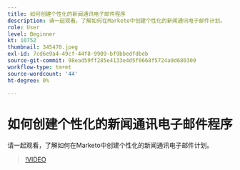 ```yaml
---
title: 如何创建个性化的新闻通讯电子邮件程序
description: 请一起观看，了解如何在Marketo中创建个性化的新闻通讯电子邮件计划。
role: User
level: Beginner
kt: 10752
thumbnail: 345470.jpeg
exl-id: 7cd6e9a4-49cf-44f8-9909-bf9bbedfdbeb
source-git-commit: 98ead59ff285e4133e4d5f0668f5724a9d680309
workflow-type: tm+mt
source-wordcount: '44'
ht-degree: 0%

---
```


# 如何创建个性化的新闻通讯电子邮件程序

请一起观看，了解如何在Marketo中创建个性化的新闻通讯电子邮件计划。

>[!VIDEO](https://video.tv.adobe.com/v/345470/?quality=12&learn=on)
